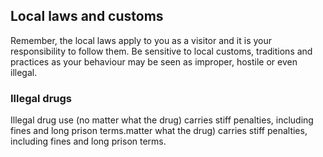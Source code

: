 ## Local laws and customs

Remember, the local laws apply to you as a visitor and it is your responsibility to follow them. Be sensitive to local customs, traditions and practices as your behaviour may be seen as improper, hostile or even illegal.

### **Illegal drugs**

Illegal drug use (no matter what the drug) carries stiff penalties, including fines and long prison terms.matter what the drug) carries stiff penalties, including fines and long prison terms.